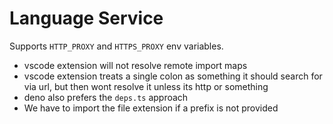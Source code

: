# Language Service

Supports `HTTP_PROXY` and `HTTPS_PROXY` env variables.

- vscode extension will not resolve remote import maps
- vscode extension treats a single colon as something it should search for via url, but then wont resolve it unless its http or something
- deno also prefers the `deps.ts` approach
- We have to import the file extension if a prefix is not provided

